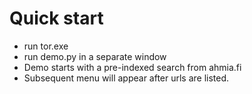 # Quick start
- run tor.exe 
- run demo.py in a separate window
- Demo starts with a pre-indexed search from ahmia.fi
- Subsequent menu will appear after urls are listed.
